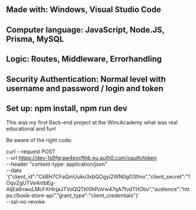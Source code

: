 Made with:
Windows, Visual Studio Code
-----------------------------------------------------
Computer language: JavaScript, Node.JS, Prisma, MySQL
------------------------------------------------------
Logic: Routes, Middleware, Errorhandling
------------------------------------------------------
Security Authentication: Normal level with username and password / login and token
----------------------------------------------------------------------------------

Set up:
npm install, npm run dev
-----------------------------------------------------------------------------------

This was my first Back-end project at the WincAcademy what was real educational and fun!

Be aware of the right code: 

curl --request POST \
--url https://dev-1s8fgraw4evcfthb.eu.auth0.com/oauth/token \
--header "content-type: application/json" \
--data '{"client_id":"CkBH7CFaQmUuku3xbQOgyi2WN0gO3fmo","client_secret":"1OqvZgUTVe4nIbEg-AIjEa6nwuLMcFXHirjaJTVoQQTKl0hPoVw47qA7fvdTHObv","audience":"https://book-store-api","grant_type":"client_credentials"}' \
--ssl-no-revoke